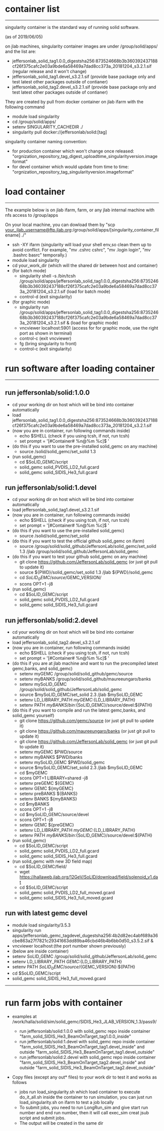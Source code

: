 
# container list
--------------------
singularity container is the standard way of running solid software. 

(as of 2019/06/05)

on jlab machines, singularity container images are under /group/solid/apps/ and the list are:
* jeffersonlab_solid_tag1.0.0_digestsha256:873524668b3b360392437188cf26f375cafc2e03a9bde6a58469a7dad8cc373a_20181204_s3.2.1.sif (regular release and it won't change)
* jeffersonlab_solid_tag1.devel_s3.2.1.sif   (provide base package only and test latest other packages outside of contianer)
* jeffersonlab_solid_tag2.devel_s3.2.1.sif   (provide base package only and test latest other packages outside of contianer)

They are created by pull from docker container on jlab ifarm with the following command
* module load singularity
* cd /group/solid/apps/
* setenv SINGULARITY_CACHEDIR ./
* singularity pull docker://jeffersonlab/solid:[tag]

singularity container naming convention:
* for production container which won't change once released: "orgnization_repository_tag_digest_uploadtime_singularityversion.imageformat"
* for devel container which would update from time to time: 
"orgnization_repository_tag_singularityversion.imageformat"

# load container
--------------------
The example below is on jlab ifarm, farm, or any jlab internal machine with nfs access to /group/apps

On your local machine, you can dowload them by "scp your_jlab_username@ftp.jlab.org:/group/solid/apps/[singularity_container_filename] ./"

* ssh -XY ifarm
(singularity will load your shell env,so clean them up to avoid conflict. For example, "mv .cshrc cshrc", "mv .login login", "mv .bashrc basrc"  temporally.)
* module load singularity
* cd your_work_dir  (which will the shared dir between host and container)
* (for batch mode)
  * singularity shell -s /bin/tcsh /group/solid/apps/jeffersonlab_solid_tag1.0.0_digestsha256:873524668b3b360392437188cf26f375cafc2e03a9bde6a58469a7dad8cc373a_20181204_s3.2.1.sif  (load for batch mode)
  * control-d   (exit singularity)
* (for graphic mode)
  * singularity run /group/solid/apps/jeffersonlab_solid_tag1.0.0_digestsha256:873524668b3b360392437188cf26f375cafc2e03a9bde6a58469a7dad8cc373a_20181204_s3.2.1.sif &   (load for graphic mode)
  * vncviewer localhost:5901  (access for for graphic mode, use the right port as shown in terminal)
  * control-c   (exit vncviewer)
  * fg          (bring singularity to front)
  * control-c   (exit singularity)

# run software after loading container 
--------------------

## run jeffersonlab/solid:1.0.0 
* cd your working dir on host which will be bind into container automatically
* load jeffersonlab_solid_tag1.0.0_digestsha256:873524668b3b360392437188cf26f375cafc2e03a9bde6a58469a7dad8cc373a_20181204_s3.2.1.sif
* (now you are in container, run following commands inside)
  * echo $SHELL      (check if you using tcsh, if not, run tcsh)
  * set prompt = '[#Container# %n@%m %c]$ '
* (do this if you want to use the pre-installed solid_gemc on any machine)
  * source /solid/solid_gemc/set_solid 1.3
* (run solid_gemc)
  * cd $SoLID_GEMC/script
  * solid_gemc solid_PVDIS_LD2_full.gcard
  * solid_gemc solid_SIDIS_He3_full.gcard

## run jeffersonlab/solid:1.devel 
* cd your working dir on host which will be bind into container automatically
* load jeffersonlab_solid_tag1.devel_s3.2.1.sif
* (now you are in container, run following commands inside)
  * echo $SHELL      (check if you using tcsh, if not, run tcsh)
  * set prompt = '[#Container# %n@%m %c]$ '
* (do this if you want to use the pre-installed solid_gemc)
  * source /solid/solid_gemc/set_solid
* (do this if you want to test the official github solid_gemc on ifarm)
  * source /group/solid/solid_github/JeffersonLab/solid_gemc/set_solid 1.3 /jlab /group/solid/solid_github/JeffersonLab/solid_gemc
* (do this if you want to test your github solid_gemc on any machine)
  * git clone https://github.com/JeffersonLab/solid_gemc   (or just git pull to update it)
  * source ${PWD}/solid_gemc/set_solid 1.3 /jlab ${PWD}/solid_gemc
  * cd $SoLID_GEMC/source/$GEMC_VERSION/
  * scons OPT=1 -j8
* (run solid_gemc)
  * cd $SoLID_GEMC/script
  * solid_gemc solid_PVDIS_LD2_full.gcard
  * solid_gemc solid_SIDIS_He3_full.gcard

## run jeffersonlab/solid:2.devel  
* cd your working dir on host which will be bind into container automatically
* load jeffersonlab_solid_tag2.devel_s3.2.1.sif
* (now you are in container, run following commands inside)
  * echo $SHELL      (check if you using tcsh, if not, run tcsh)
  * set prompt = '[#Container# %n@%m %c]$ '
* (do this if you are at jlab machine and want to run the precompiled latest gemc,banks, and solid_gemc)
  * setenv myGEMC /group/solid/solid_github/gemc/source
  * setenv myBANKS /group/solid/solid_github/maureeungaro/banks  
  * setenv mySoLID_GEMC /group/solid/solid_github/JeffersonLab/solid_gemc
  * source $mySoLID_GEMC/set_solid 2.3 /jlab $mySoLID_GEMC 
  * setenv LD_LIBRARY_PATH ${myGEMC}:${LD_LIBRARY_PATH}
  * setenv PATH $myBANKS/bin:${SoLID_GEMC}/source/devel:${PATH}  
* (do this if you want to compile and run the latest gemc,banks, and solid_gemc yourself)
  * git clone https://github.com/gemc/source               (or just git pull to update it)
  * git clone https://github.com/maureeungaro/banks        (or just git pull to update it)
  * git clone https://github.com/JeffersonLab/solid_gemc   (or just git pull to update it)
  * setenv myGEMC $PWD/source    
  * setenv myBANKS $PWD/banks 
  * setenv mySoLID_GEMC $PWD/solid_gemc 
  * source $mySoLID_GEMC/set_solid 2.3 /jlab $mySoLID_GEMC
  * cd $myGEMC
  * scons OPT=1 LIBRARY=shared -j8
  * setenv preGEMC ${GEMC}
  * setenv GEMC ${myGEMC}
  * setenv preBANKS ${BANKS}
  * setenv BANKS ${myBANKS}
  * cd $myBANKS
  * scons OPT=1 -j8
  * cd $mySoLID_GEMC/source/devel
  * scons OPT=1 -j8
  * setenv GEMC ${preGEMC}
  * setenv LD_LIBRARY_PATH ${myGEMC}:${LD_LIBRARY_PATH}
  * setenv PATH $myBANKS/bin:${SoLID_GEMC}/source/devel:${PATH}
* (run solid_gemc)
  * cd $SoLID_GEMC/script
  * solid_gemc solid_PVDIS_LD2_full.gcard
  * solid_gemc solid_SIDIS_He3_full.gcard
* (run solid_gemc with new 3D field map)
  * cd $SoLID_GEMC/field/
  * wget https://hallaweb.jlab.org/12GeV/SoLID/download/field/solenoid_v1.dat
  * cd $SoLID_GEMC/script
  * solid_gemc solid_PVDIS_LD2_full_moved.gcard
  * solid_gemc solid_SIDIS_He3_full_moved.gcard
  
## run with latest gemc devel
 * module load singularity/3.5.3
 * singularity run apps/jeffersonlab_gemc_tagdevel_dugestsha256:4b2d82ec4abf689a36cbe863a27f7821c29341663dd89ba46cbd46b4b6bb0d50_s3.5.2.sif &
 * vncviewer localhost:(the port number shown previously)
 * (below are inside container)
 * setenv SoLID_GEMC /group/solid/solid_github/JeffersonLab/solid_gemc
 * setenv LD_LIBRARY_PATH ${GEMC}:${LD_LIBRARY_PATH}
 * setenv PATH ${SoLID_GEMC}/source/${GEMC_VERSION}:${PATH}
 * cd $SoLID_GEMC/script
 * solid_gemc solid_SIDIS_He3_full_moved.gcard

--------------------
# run farm jobs with container 

* examples at /work/halla/solid/sim/solid_gemc/SIDIS_He3_JLAB_VERSION_1.3/pass9/
  * run jeffersonlab/solid:1.0.0 with solid_gemc repo inside container "farm_solid_SIDIS_He3_BeamOnTarget_tag1.0.0_inside"
  * run jeffersonlab/solid:1.devel with solid_gemc repo inside container "farm_solid_SIDIS_He3_BeamOnTarget_tag1.devel_inside" and outside "farm_solid_SIDIS_He3_BeamOnTarget_tag1.devel_outside"
  * run jeffersonlab/solid:2.devel with solid_gemc repo inside container "farm_solid_SIDIS_He3_BeamOnTarget_tag2.devel_inside" and outside "farm_solid_SIDIS_He3_BeamOnTarget_tag2.devel_outside"

* Copy files (except any out* files) to your work dir to test it and works as follows
  * jobs run load_singularity.sh which load container to execute do_it_all.sh inside the container to run simulation, you can just run load_singularity.sh on ifarm to test a job locally
  * To submit jobs, you need to run LongRun_sim and give start run number and end run number, then it will call exec_sim creat jsub script and submit jobs.
  * The output will be created in the same dir

